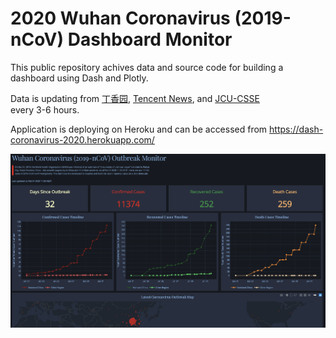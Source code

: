 # 2020 Wuhan Coronavirus (2019-nCoV) Dashboard Monitor

This public repository achives data and source code for building a dashboard using Dash and Plotly.

Data is updating from [丁香园](https://ncov.dxy.cn/ncovh5/view/pneumonia?scene=2&clicktime=1579582238&enterid=1579582238&from=singlemessage&isappinstalled=0), [Tencent News](https://news.qq.com//zt2020/page/feiyan.htm#charts), and [JCU-CSSE](https://docs.google.com/spreadsheets/d/1yZv9w9zRKwrGTaR-YzmAqMefw4wMlaXocejdxZaTs6w/htmlview?usp=sharing&sle=true#)\
every 3-6 hours. 

Application is deploying on Heroku and can be accessed from https://dash-coronavirus-2020.herokuapp.com/

![App screenshot](./app_screenshot.png)

